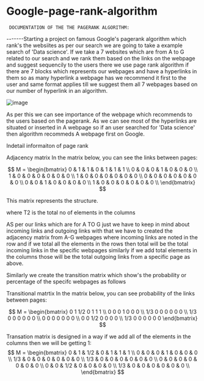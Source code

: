 # Google-page-rank-algorithm
     DOCUMENTATION OF THE THE PAGERANK ALGORITHM:

-------Starting a project on famous Google's pagerank algorithm which rank's the websiites as per our search we are going to take a example search of 'Data science'.
If we take a 7 websites which are from A to G related to our search and we rank them based on the links on the webpage and suggest sequencily to the users there we use page rank algorithm if there are 7 blocks
which represents our webpages and have a hyperlinks in them so as  many hyperlink a webpage has we recommend it first to the user and same format applies till we suggest them all 7 webpages based on our number of hyperlink in an algorithm.

![image](https://github.com/user-attachments/assets/7ddce9f5-127f-4581-9b08-b75c6e6121ff)

As per this we can see importance of the webpage which recommends to the users based on the pagerank. As we can see most of the hyperlinks are situated or inserted in A webpage so if an user searched for 'Data science' then algorithm recommeds A webpage first on Google.

Indetail informaiton of page rank


Adjacency matrix
In the matrix below, you can see the links between pages:

$$
M = \begin{bmatrix}
   0 & 1 & 1 & 0 & 1 & 1 & 1 \\
   0 & 0 & 0 & 1 & 0 & 0 & 0 \\
   1 & 0 & 0 & 0 & 0 & 0 & 0 \\
   1 & 0 & 0 & 0 & 0 & 0 & 0 \\
   0 & 0 & 0 & 0 & 0 & 0 & 0 \\
   0 & 0 & 1 & 0 & 0 & 0 & 0 \\
   1 & 0 & 0 & 0 & 0 & 0 & 0 \\
\end{bmatrix}
$$

This matrix represents the structure.

where T2 is the total no of elements in the columns
 
AS per our links which are for A TO G just we have to keep in mind about incoming links and outgoing links with that we have to created the adjacency matrix from A-G webpages  where incoming links are noted in
the row and if we total all the elements in the rows then total will be the total incoming links in the specific webpages similarly if we add total elements in the  columns those will be the  total outgoing links
from a specific page as above. 

Similarly we create the transition matrix which show's the probability or percentage of the specifc webpages as follows

Transitional matrtix
In the matrix below, you can see probability of the links between pages:

$$
M = \begin{bmatrix}  
  0   1 1/2 0 1 1 1 \\                    
  0   0  0  1 0 0 0 \\
  1/3 0  0  0 0 0 0 \\
  1/3 0  0  0 0 0 0 \\
  0   0  0  0 0 0 0 \\
  0   0 1/2 0 0 0 0 \\
  1/3 0  0  0 0 0 0
\end{bmatrix}
$$

Transation matrix is designed in a way if we add all of the elements in the columns then we will be getting 1:
$$
M = \begin{bmatrix}  
   0 & 1 & 1/2 & 0 & 1 & 1 & 1 \\
   0 & 0 & 0 & 1 & 0 & 0 & 0 \\
   1/3 & 0 & 0 & 0 & 0 & 0 & 0 \\
   1/3 & 0 & 0 & 0 & 0 & 0 & 0 \\
   0 & 0 & 0 & 0 & 0 & 0 & 0 \\
   0 & 0 & 1/2 & 0 & 0 & 0 & 0 \\
   1/3 & 0 & 0 & 0 & 0 & 0 & 0 \\
   \end{bmatrix}
$$
